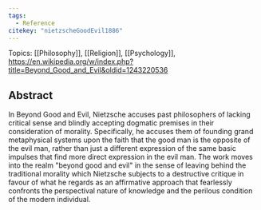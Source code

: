 ```yaml
---
tags:
  - Reference
citekey: "nietzscheGoodEvil1886"
---
```

Topics: [[Philosophy]], [[Religion]], [[Psychology]], 
https://en.wikipedia.org/w/index.php?title=Beyond_Good_and_Evil&oldid=1243220536
## Abstract  
In Beyond Good and Evil, Nietzsche accuses past philosophers of lacking critical sense and blindly accepting dogmatic premises in their consideration of morality. Specifically, he accuses them of founding grand metaphysical systems upon the faith that the good man is the opposite of the evil man, rather than just a different expression of the same basic impulses that find more direct expression in the evil man. The work moves into the realm "beyond good and evil" in the sense of leaving behind the traditional morality which Nietzsche subjects to a destructive critique in favour of what he regards as an affirmative approach that fearlessly confronts the perspectival nature of knowledge and the perilous condition of the modern individual.